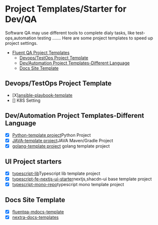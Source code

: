# Project Templates/Starter for Dev/QA

Software QA may use different tools to complete dialy tasks, like test-ops,automation testing .......
Here are some project templates to speed up project settings.
- [Fluent QA Project Templates](#fluent-qa-project-templates)
  - [Devops/TestOps Project Template](#devopstestops-project-template)
  - [Dev/Automation Project Templates-Different Language](#devautomation-project-templates-different-language)
  - [Docs Site Template](#docs-site-template)


## Devops/TestOps Project Template

- [X][ansible-playbook-template](https://github.com/qdriven/ansible-playbook-templates.git)
- [] K8S Setting

## Dev/Automation Project Templates-Different Language

- [X] [Python-template project](ttps://github.com/fluent-qa/fluentqa-pytpl.git)Python Project
- [X] [JAVA-template project](https://github.com/fluent-qa/fluent-java-tpl.git)JAVA Maven/Gradle Project
- [X] [golang-template project](https://github.com/fluent-qa/fluentqa-gotpl.git) golang template project

## UI Project starters
- [X] [typescript-lib](https://github.com/fluent-qa/ts-lib-starter)Typescript lib template project
- [X] [typescript-fe-nextjs-ui-starter](https://github.com/fluent-qa/fe-next-starter.git)nextjs,shacdn-ui base template project
- [X] [typescript-mono-repo](https://github.com/qdriven/mono-ts-starter.git)typescript mono template project

## Docs Site Template

- [X] [fluentqa-mdocs-template](https://github.com/qdriven/fluentqa-md-docs-template.git)
- [X] [nextra-docs-templates](https://github.com/qdriven/docs-templates)
